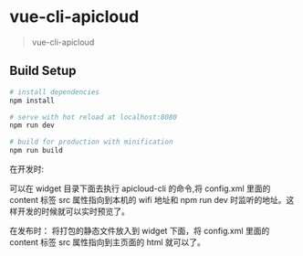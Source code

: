# vue-cli-apicloud

> vue-cli-apicloud

## Build Setup

```bash
# install dependencies
npm install

# serve with hot reload at localhost:8080
npm run dev

# build for production with minification
npm run build
```

在开发时:

可以在 widget 目录下面去执行 apicloud-cli 的命令,将 config.xml 里面的 content 标签 src 属性指向到本机的 wifi 地址和 npm run dev 时监听的地址。这样开发的时候就可以实时预览了。

在发布时：
将打包的静态文件放入到 widget 下面，将 config.xml 里面的 content 标签 src 属性指向到主页面的 html 就可以了。
